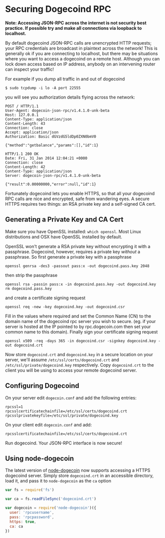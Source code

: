 # Securing Dogecoind RPC

**Note: Accessing JSON-RPC across the internet is not security best practice. If possible try and make all connections via loopback to localhost.**

By default dogecoind JSON-RPC calls are unencrypted HTTP requests; your RPC credentials are broadcast in plaintext across the network! This is generally ok if you are connecting to localhost, but there may be situations where you want to access a dogecoind on a remote host. Although you can lock down access based on IP address, anybody on an intervening router can inspect your traffic!

For example if you dump all traffic in and out of dogecoind

    $ sudo tcpdump -i lo -A port 22555

you will see you authorization details flying across the network:

```
POST / HTTP/1.1
User-Agent: dogecoin-json-rpc/v1.4.1.0-unk-beta
Host: 127.0.0.1
Content-Type: application/json
Content-Length: 43
Connection: close
Accept: application/json
Authorization: Basic dGVzdG5ldDp0ZXN0bmV0

{"method":"getbalance","params":[],"id":1}

HTTP/1.1 200 OK
Date: Fri, 31 Jan 2014 12:04:21 +0000
Connection: close
Content-Length: 42
Content-Type: application/json
Server: dogecoin-json-rpc/v1.4.1.0-unk-beta

{"result":0.00000000,"error":null,"id":1}
```

Fortunately dogecoind lets you enable HTTPS, so that all your dogecoind RPC calls are nice and encrypted, safe from wandering eyes. A secure HTTPS requires two things: an RSA private key and a self-signed CA cert.

## Generating a Private Key and CA Cert
Make sure you have OpenSSL installed: `which openssl`. Most Linux distributions and OSX have OpenSSL installed by default.

OpenSSL won't generate a RSA private key without encrypting it with a passphrase. Dogecoind, however, requires a private key *without* a passphrase. So first generate a private key with a passphrase 

    openssl genrsa -des3 -passout pass:x -out dogecoind.pass.key 2048

then strip the passphrase

    openssl rsa -passin pass:x -in dogecoind.pass.key -out dogecoind.key
    rm dogecoind.pass.key

and create a certificate signing request 

    openssl req -new -key dogecoind.key -out dogecoind.csr

Fill in the values where required and set the Common Name (CN) to the domain name of the dogecoind rpc server you wish to secure. (eg. if your server is hosted at the IP pointed to by rpc.dogecoin.com then set your common name to this domain). Finally sign your certificate signing request

    openssl x509 -req -days 365 -in dogecoind.csr -signkey dogecoind.key -out dogecoind.crt

Now store `dogecoind.crt` and `dogecoind.key` in a secure location on your server, we'll assume `/etc/ssl/certs/dogecoind.crt` and `/etc/ssl/private/dogecoind.key` respectively. Copy `dogecoind.crt` to the client you will be using to access your remote dogecoind server.

## Configuring Dogecoind

On your server edit `dogecoin.conf` and add the following entries:

    rpcssl=1
    rpcsslcertificatechainfile=/etc/ssl/certs/dogecoind.crt
    rpcsslprivatekeyfile=/etc/ssl/private/dogecoind.key

On your client edit `dogecoin.conf` and add:

    rpcsslcertificatechainfile=/etc/ssl/certs/dogecoind.crt

Run dogecoind. Your JSON-RPC interface is now secure!

## Using node-dogecoin

The latest version of [node-dogecoin](https://github.com/countable/node-dogecoin) now supports accessing a HTTPS dogecoind server. Simply store `dogecoind.crt` in an accessible directory, load it, and pass it to `node-dogecoin` as the `ca` option

```js
var fs = require('fs')

var ca = fs.readFileSync('dogecoind.crt')

var dogecoin = require('node-dogecoin')({
  user: 'rpcusername',
  pass: 'rpcpassword',
  https: true,
  ca: ca
})
```
